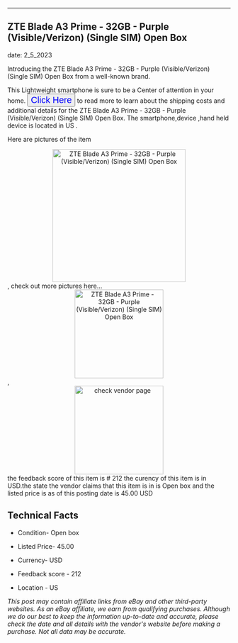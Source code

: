 ---
    

 ## ZTE Blade A3 Prime - 32GB - Purple (Visible/Verizon) (Single SIM) Open Box 



    

date: 2_5_2023


      

Introducing the ZTE Blade A3 Prime - 32GB - Purple (Visible/Verizon) (Single SIM) Open Box from a well-known brand.

This Lightweight smartphone is sure to be a Center of attention  in your home. <button style="font-size:20px;color:blue" onclick="window.location.href = 'https://www.ebay.com/itm/266100480520?hash=item3df4d31a08%3Ag%3AjkAAAOSwHl5j0KPX&mkevt=1&mkcid=1&mkrid=711-53200-19255-0&campid=%253CePNCampaignId%253E&customid=%253CreferenceId%253E&toolid=10049'">Click Here</button>  to read more to learn about the shipping costs and additional details for the ZTE Blade A3 Prime - 32GB - Purple (Visible/Verizon) (Single SIM) Open Box. The smartphone,device ,hand held device is located in US  .

Here are pictures of the item <div style="text-align:center;"><img onclick="window.location.href = 'https://origin-galleryplus.ebayimg.com/ws/web/266100480520_2_0_1/225x225.jpg,https://origin-galleryplus.ebayimg.com/ws/web/266100480520_3_0_1/225x225.jpg,https://origin-galleryplus.ebayimg.com/ws/web/266100480520_4_0_1/225x225.jpg';" src="https://i.ebayimg.com/thumbs/images/g/jkAAAOSwHl5j0KPX/s-l225.jpg" alt="ZTE Blade A3 Prime - 32GB - Purple (Visible/Verizon) (Single SIM) Open Box" style="width:300px; height:auto;object-fit:contain;" /></div>, check out more pictures here... <div style="text-align:center;"><img onclick="window.location.href = 'https://www.ebay.com/itm/266100480520?hash=item3df4d31a08%3Ag%3AjkAAAOSwHl5j0KPX&mkevt=1&mkcid=1&mkrid=711-53200-19255-0&campid=%253CePNCampaignId%253E&customid=%253CreferenceId%253E&toolid=10049';" src="https://i.ebayimg.com/images/g/jkAAAOSwHl5j0KPX/s-l1600.jpg" alt="ZTE Blade A3 Prime - 32GB - Purple (Visible/Verizon) (Single SIM) Open Box" style="width:200px; height:auto;object-fit:contain;" /></div>, <div style="text-align:center;"><img onclick="window.location.href = 'https://www.ebay.com/itm/266100480520?hash=item3df4d31a08%3Ag%3AjkAAAOSwHl5j0KPX&mkevt=1&mkcid=1&mkrid=711-53200-19255-0&campid=%253CePNCampaignId%253E&customid=%253CreferenceId%253E&toolid=10049';" src="https://origin-galleryplus.ebayimg.com/ws/web/266100480520_2_0_1/225x225.jpg,https://origin-galleryplus.ebayimg.com/ws/web/266100480520_3_0_1/225x225.jpg,https://origin-galleryplus.ebayimg.com/ws/web/266100480520_4_0_1/225x225.jpg" alt="check vendor page" style="width:200px; height:auto;object-fit:contain;"/></div> the feedback score of this item is # 212 the curency of this item is in USD.the state the vendor claims that  this item is in is Open box and the listed price is as of this posting date is 45.00 USD
      
      

 ## Technical Facts 



     
      

 - Condition- Open box 


      

 - Listed Price- 45.00 


      

 - Currency- USD 


      

 - Feedback score - 212 


      

 - Location - US 


      
      

 *_This post may contain affiliate links from eBay and other third-party websites. As an eBay affiliate, we earn from qualifying purchases. Although we do our best to keep the information up-to-date and accurate, please check the date and all details with the vendor's website before making a purchase. Not all data may be accurate._*



      
      